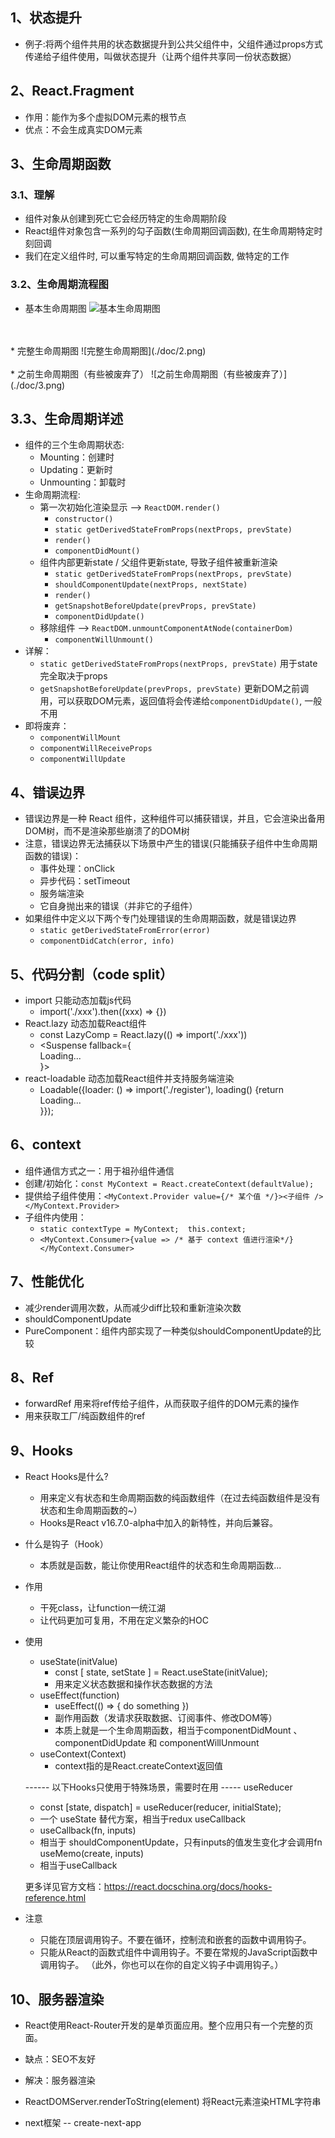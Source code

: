 ## 1、状态提升
* 例子:将两个组件共用的状态数据提升到公共父组件中，父组件通过props方式传递给子组件使用，叫做状态提升（让两个组件共享同一份状态数据）

## 2、React.Fragment
* 作用：能作为多个虚拟DOM元素的根节点
* 优点：不会生成真实DOM元素

## 3、生命周期函数
### 3.1、理解
* 组件对象从创建到死亡它会经历特定的生命周期阶段
* React组件对象包含一系列的勾子函数(生命周期回调函数), 在生命周期特定时刻回调
* 我们在定义组件时, 可以重写特定的生命周期回调函数, 做特定的工作

### 3.2、生命周期流程图
* 基本生命周期图
![基本生命周期图](./doc/1.png)
<br>
<br>
* 完整生命周期图
![完整生命周期图](./doc/2.png)  
<br>
<br>
* 之前生命周期图（有些被废弃了）
![之前生命周期图（有些被废弃了）](./doc/3.png)

## 3.3、生命周期详述
* 组件的三个生命周期状态:
	* Mounting：创建时
	* Updating：更新时
	* Unmounting：卸载时
* 生命周期流程:
	* 第一次初始化渲染显示 --> `ReactDOM.render()`
      * `constructor()`
      * `static getDerivedStateFromProps(nextProps, prevState)`
      * `render()`
      * `componentDidMount()`
	* 组件内部更新state / 父组件更新state, 导致子组件被重新渲染
      * `static getDerivedStateFromProps(nextProps, prevState)`
      * `shouldComponentUpdate(nextProps, nextState)`
      * `render()`
      * `getSnapshotBeforeUpdate(prevProps, prevState)`
      * `componentDidUpdate()`
	* 移除组件 --> `ReactDOM.unmountComponentAtNode(containerDom)`
      * `componentWillUnmount()`
* 详解：
  * `static getDerivedStateFromProps(nextProps, prevState)` 用于state完全取决于props
  * `getSnapshotBeforeUpdate(prevProps, prevState)` 更新DOM之前调用，可以获取DOM元素，返回值将会传递给`componentDidUpdate()`, 一般不用
* 即将废弃：
  * `componentWillMount`
  * `componentWillReceiveProps`
  * `componentWillUpdate`

## 4、错误边界
* 错误边界是一种 React 组件，这种组件可以捕获错误，并且，它会渲染出备用DOM树，而不是渲染那些崩溃了的DOM树
* 注意，错误边界无法捕获以下场景中产生的错误(只能捕获子组件中生命周期函数的错误)：
  * 事件处理：onClick
  * 异步代码：setTimeout 
  * 服务端渲染
  * 它自身抛出来的错误（并非它的子组件）
* 如果组件中定义以下两个专门处理错误的生命周期函数，就是错误边界
  * `static getDerivedStateFromError(error)`
  * `componentDidCatch(error, info)`

## 5、代码分割（code split）
* import 只能动态加载js代码
  * import('./xxx').then((xxx) => {})
* React.lazy 动态加载React组件
  * const LazyComp = React.lazy(() => import('./xxx'))
  * <Suspense fallback={<div>Loading...</div>}><LazyComp /></Suspense>
* react-loadable 动态加载React组件并支持服务端渲染  
  * Loadable({loader: () => import('./register'), loading() {return <div>Loading...</div>}});
  
## 6、context
* 组件通信方式之一：用于祖孙组件通信
* 创建/初始化：`const MyContext = React.createContext(defaultValue);`
* 提供给子组件使用：`<MyContext.Provider value={/* 某个值 */}><子组件 /></MyContext.Provider>`
* 子组件内使用：
  * `static contextType = MyContext;  this.context;`
  * `<MyContext.Consumer>{value => /* 基于 context 值进行渲染*/}</MyContext.Consumer>`

## 7、性能优化
* 减少render调用次数，从而减少diff比较和重新渲染次数
* shouldComponentUpdate
* PureComponent：组件内部实现了一种类似shouldComponentUpdate的比较

## 8、Ref
* forwardRef 用来将ref传给子组件，从而获取子组件的DOM元素的操作
* 用来获取工厂/纯函数组件的ref

## 9、Hooks
* React Hooks是什么?
  * 用来定义有状态和生命周期函数的纯函数组件（在过去纯函数组件是没有状态和生命周期函数的~）
  * Hooks是React v16.7.0-alpha中加入的新特性，并向后兼容。
* 什么是钩子（Hook）
  * 本质就是函数，能让你使用React组件的状态和生命周期函数...
* 作用
  * 干死class，让function一统江湖
  * 让代码更加可复用，不用在定义繁杂的HOC
* 使用
  * useState(initValue)
    * const [ state, setState ] = React.useState(initValue);
    * 用来定义状态数据和操作状态数据的方法
  * useEffect(function)
    * useEffect(() => { do something })
    * 副作用函数（发请求获取数据、订阅事件、修改DOM等）
    * 本质上就是一个生命周期函数，相当于componentDidMount 、 componentDidUpdate 和 componentWillUnmount
  * useContext(Context)
    * context指的是React.createContext返回值

  ------ 以下Hooks只使用于特殊场景，需要时在用 -----
  useReducer
    - const [state, dispatch] = useReducer(reducer, initialState);
    - 一个 useState 替代方案，相当于redux
  useCallback
    - useCallback(fn, inputs)
    - 相当于 shouldComponentUpdate，只有inputs的值发生变化才会调用fn
  useMemo(create, inputs)
    - 相当于useCallback

  更多详见官方文档：https://react.docschina.org/docs/hooks-reference.html

* 注意
  - 只能在顶层调用钩子。不要在循环，控制流和嵌套的函数中调用钩子。
  - 只能从React的函数式组件中调用钩子。不要在常规的JavaScript函数中调用钩子。
  （此外，你也可以在你的自定义钩子中调用钩子。）

## 10、服务器渲染
* React使用React-Router开发的是单页面应用。整个应用只有一个完整的页面。
* 缺点：SEO不友好
* 解决：服务器渲染

* ReactDOMServer.renderToString(element) 将React元素渲染HTML字符串
* next框架 -- create-next-app








